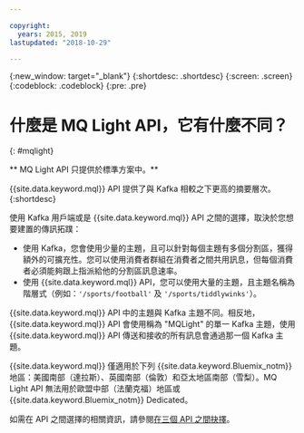 ```yaml
---

copyright:
  years: 2015, 2019
lastupdated: "2018-10-29"

---
```


{:new_window: target="_blank"}
{:shortdesc: .shortdesc}
{:screen: .screen}
{:codeblock: .codeblock}
{:pre: .pre}

# 什麼是 MQ Light API，它有什麼不同？
{: #mqlight}

<!-- 30/10/18: info moved to eventstreams075.md because of doc app changes -->
** MQ Light API 只提供於標準方案中。**
<br/>

{{site.data.keyword.mql}} API 提供了與 Kafka 相較之下更高的摘要層次。
{:shortdesc}

使用 Kafka 用戶端或是 {{site.data.keyword.mql}} API 之間的選擇，取決於您想要建置的傳訊拓蹼：

* 使用 Kafka，您會使用少量的主題，且可以針對每個主題有多個分割區，獲得額外的可擴充性。您可以使用消費者群組在消費者之間共用訊息，但每個消費者必須能夠跟上指派給他的分割區訊息速率。
* 使用 {{site.data.keyword.mql}} API，您可以使用大量的主題，且主題名稱為階層式（例如：<code>'/sports/football'</code> 及 <code>'/sports/tiddlywinks'</code>）。 

{{site.data.keyword.mql}} API 中的主題與 Kafka 主題不同。相反地，{{site.data.keyword.mql}} API 會使用稱為 "MQLight"
的單一 Kafka 主題，使用 {{site.data.keyword.mql}} API 傳送和接收的所有訊息會通過那一個 Kafka 主題。

{{site.data.keyword.mql}} 僅適用於下列 {{site.data.keyword.Bluemix_notm}} 地區：美國南部（達拉斯）、英國南部（倫敦）和亞太地區南部（雪梨）。MQ Light API 無法用於歐盟中部（法蘭克福）地區或 {{site.data.keyword.Bluemix_notm}} Dedicated。

<!-- begin STAGING ONLY -->
如需在 API 之間選擇的相關資訊，請參閱[在三個 API 之間抉擇](/docs/services/EventStreams/eventstreams087.html)。
<!-- end STAGING ONLY -->

